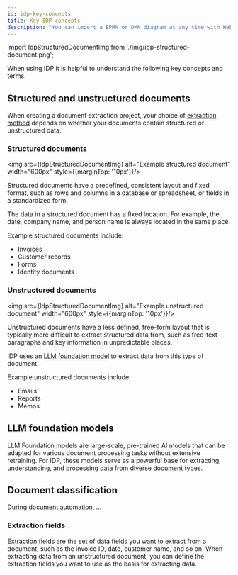 ```yaml
---
id: idp-key-concepts
title: Key IDP concepts
description: "You can import a BPMN or DMN diagram at any time with Web Modeler."
---
```


import IdpStructuredDocumentImg from './img/idp-structured-document.png';

When using IDP it is helpful to understand the following key concepts and terms.

## Structured and unstructured documents

When creating a document extraction project, your choice of [extraction method](idp-document-extraction.md#create-extraction-project) depends on whether your documents contain structured or unstructured data.

### Structured documents

<div class="double-column-container">
<div class="double-column-left"  style={{marginRight: '30px'}}>

<img src={IdpStructuredDocumentImg} alt="Example structured document" width="600px" style={{marginTop: '10px'}}/>

</div>
<div class="double-column-right">

Structured documents have a predefined, consistent layout and fixed format, such as rows and columns in a database or spreadsheet, or fields in a standardized form.

The data in a structured document has a fixed location. For example, the date, company name, and person name is always located in the same place.

Example structured documents include:

- Invoices
- Customer records
- Forms
- Identity documents

</div>
</div>

### Unstructured documents

<div class="double-column-container">
<div class="double-column-left"  style={{marginRight: '30px'}}>

<img src={IdpStructuredDocumentImg} alt="Example unstructured document" width="600px" style={{marginTop: '10px'}}/>

</div>
<div class="double-column-right">

Unstructured documents have a less defined, free-form layout that is typically more difficult to extract structured data from, such as free-text paragraphs and key information in unpredictable places.

IDP uses an [LLM foundation model](#llm-foundation-models) to extract data from this type of document.

Example unstructured documents include:

- Emails
- Reports
- Memos

</div>
</div>

## LLM foundation models

LLM Foundation models are large-scale, pre-trained AI models that can be adapted for various document processing tasks without extensive retraining. For IDP, these models serve as a powerful base for extracting, understanding, and processing data from diverse document types.

## Document classification

During document automation, …

### Extraction fields

Extraction fields are the set of data fields you want to extract from a document, such as the invoice ID, date, customer name, and so on. When extracting data from an unstructured document, you can define the extraction fields you want to use as the basis for extracting data.
